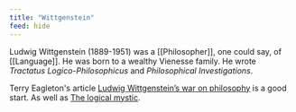 ```yaml
---
title: "Wittgenstein"
feed: hide
---
```


Ludwig Wittgenstein (1889-1951) was a [[Philosopher]], one could say, of [[Language]]. He was born to a wealthy Vienesse family. He wrote _Tractatus Logico-Philosophicus_ and _Philosophical Investigations_. 


Terry Eagleton's article [Ludwig Wittgenstein’s war on philosophy](https://unherd.com/2022/05/ludwig-wittgensteins-war-on-philosophy/) is a good start. As well as [The logical mystic](https://newhumanist.org.uk/articles/5893/the-logical-mystic). 